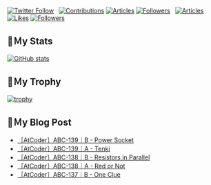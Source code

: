 [![Twitter Follow](https://img.shields.io/twitter/follow/hyperdb?label=twitter&logo=twitter&style=plastic)](https://twitter.com/hyperdb)
&nbsp;
[![Contributions](https://badgen.org/img/qiita/hyperdb/contributions?style=plastic)](https://qiita.com/hyperdb)
[![Articles](https://badgen.org/img/qiita/hyperdb/articles?style=plastic)](https://qiita.com/hyperdb)
[![Followers](https://badgen.org/img/qiita/hyperdb/followers?style=plastic)](https://qiita.com/hyperdb)
&nbsp;
[![Articles](https://badgen.org/img/zenn/hyperdb/articles)](https://zenn.dev/hyperdb)
[![Likes](https://badgen.org/img/zenn/hyperdb/likes?style=plastic)](https://zenn.dev/hyperdb)
[![Followers](https://badgen.org/img/zenn/hyperdb/followers?style=plastic)](https://zenn.dev/hyperdb)

## 🔖Ｍy Stats

[![GitHub stats](https://github-readme-stats-eight-theta.vercel.app/api?username=hyperdb&theme=radical&count_private=true&show_icons=true)](https://github.com/anuraghazra/github-readme-stats)

## 🔖Ｍy Trophy

[![trophy](https://github-profile-trophy.vercel.app/?username=hyperdb&theme=onedark)](https://github.com/ryo-ma/github-profile-trophy)

## 🔖Ｍy Blog Post

<!-- BLOG-POST-LIST:START -->
- [［AtCoder］ABC-139｜B - Power Socket](https://zenn.dev/hyperdb/articles/ce13c2be08b1cd)
- [［AtCoder］ABC-139｜A - Tenki](https://zenn.dev/hyperdb/articles/2d491dfe8cc888)
- [［AtCoder］ABC-138｜B - Resistors in Parallel](https://zenn.dev/hyperdb/articles/4b8586730b9f9a)
- [［AtCoder］ABC-138｜A - Red or Not](https://zenn.dev/hyperdb/articles/2b2c6357163dee)
- [［AtCoder］ABC-137｜B - One Clue](https://zenn.dev/hyperdb/articles/b0ff49575df0e7)
<!-- BLOG-POST-LIST:END -->
